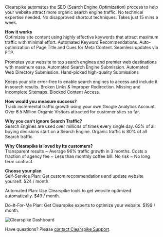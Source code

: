 Clearspike automates the SEO (Search Engine Optimization) process to help your website attract more organic search engine traffic. No technical expertise needed. No disapproved shortcut techniques. Takes just 15 mins a week.


<b>How it works</b><br>
Optimizes site content using highly effective keywords that attract maximum traffic with minimal effort. Automated Keyword Recommendations. Auto-optimization of Page Title and Cues for Meta Content. Seamless updates via FTP.

Promotes your website to top search engines and premier web destinations with maximum ease. Automated Search Engine Submission. Automated Web Directory Submission. Hand-picked high-quality Submissions

Keeps your site error-free to enable search engines to access and include it in search results. Broken Links & Improper Redirection. Missing and Incomplete Sitemaps. Blocked Content Access.

<b>How would you measure success?</b><br>
Track incremental traffic growth using your own Google Analytics Account. Over 6.5 Million Organic Visitors attracted for customer sites so far.

<b>Why you can't ignore Search Traffic?</b><br>
Search Engines are used over millions of times every single day.
65% of all buying decisions start on a Search Engine.
Organic traffic is 80% of all Search traffic.

<b>Why Clearspike is loved by its customers?</b><br>
Transparent results ~ Average 96% traffic growth in 3 months.
Costs a fraction of agency fee ~ Less than monthly coffee bill.
No risk ~ No long term contract.

<b>Choose your plan</b><br>
Self-Service Plan: Get custom recommendations and update website yourself. $24 / month.

Automated Plan: Use Clearspike tools to get website optimized automatically. $49 / month.

Do-It-For-Me Plan: Get Clearspike experts to optimize your website. $199 / month.

![Clearspike Dashboard](/images/apps/clearspike/dashboard-1.png "Clearspike more traffic, no more hassle.")

Have questions? Please [contact Clearspike Support](mailto:support@clearspike.com?Subject=CloudFlare%20Question).



